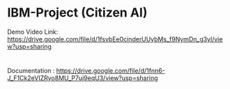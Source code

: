 # IBM-Project (Citizen AI)
Demo Video Link: https://drive.google.com/file/d/1fsvbEe0cinderUUybMs_f9NymDn_g3yl/view?usp=sharing
#
Documentation  : https://drive.google.com/file/d/1fnn6-J_F1Ck2eVIZRyo8MU_P7uj9eqU3/view?usp=sharing
